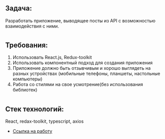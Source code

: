 ## Задача: 
Разработать приложение, выводящее посты из API с возможностью взаимодействия с
ними.

#
## Требования:
1. Использовать React.js, Redux-toolkit
2. Использовать компонентный подход для создания приложения
3. Приложение должно быть отзывчивым и хорошо выглядеть на разных устройствах
(мобильные телефоны, планшеты, настольные компьютеры)
4. Работа со стилями на свое усмотрение(без использования библиотек)

#
## Стек технологий:
React, redax-toolkit, typescript, axios

* [Ссылка на работу](https://chapion777.github.io/posts-test/)
